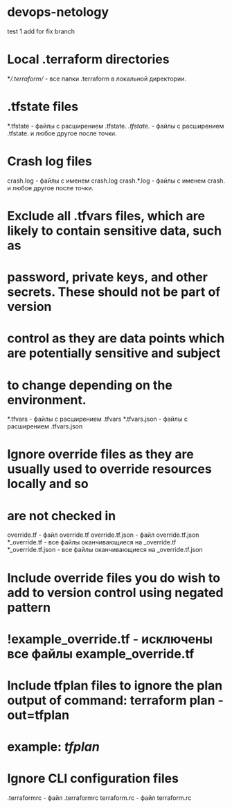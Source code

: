 # devops-netology
test 1
add for fix branch

# Local .terraform directories
**/.terraform/* - все папки .terraform в локальной директории.

# .tfstate files
*.tfstate - файлы с расширением .tfstate.
*.tfstate.* - файлы с расширением .tfstate. и любое другое после точки.

# Crash log files
crash.log - файлы с именем crash.log
crash.*.log - файлы с именем crash. и любое другое после точки.

# Exclude all .tfvars files, which are likely to contain sensitive data, such as
# password, private keys, and other secrets. These should not be part of version 
# control as they are data points which are potentially sensitive and subject 
# to change depending on the environment.
*.tfvars - файлы с расширением .tfvars
*.tfvars.json - файлы с расширением .tfvars.json

# Ignore override files as they are usually used to override resources locally and so
# are not checked in
override.tf - файл override.tf
override.tf.json - файл override.tf.json
*_override.tf - все файлы оканчивающиеся на _override.tf
*_override.tf.json - все файлы оканчивающиеся на _override.tf.json

# Include override files you do wish to add to version control using negated pattern
# !example_override.tf - исключены все файлы example_override.tf

# Include tfplan files to ignore the plan output of command: terraform plan -out=tfplan
# example: *tfplan*

# Ignore CLI configuration files
.terraformrc - файл .terraformrc
terraform.rc - файл terraform.rc